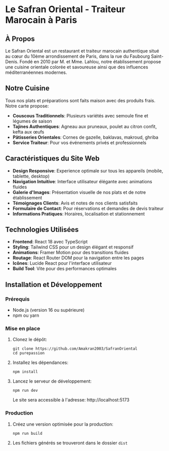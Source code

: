 # Le Safran Oriental - Traiteur Marocain à Paris

## À Propos
Le Safran Oriental est un restaurant et traiteur marocain authentique situé au cœur du 10ème arrondissement de Paris, dans la rue du Faubourg Saint-Denis. Fondé en 2010 par M. et Mme. Lahlou, notre établissement propose une cuisine orientale colorée et savoureuse ainsi que des influences méditerranéennes modernes.

## Notre Cuisine
Tous nos plats et préparations sont faits maison avec des produits frais. Notre carte propose:
- **Couscous Traditionnels**: Plusieurs variétés avec semoule fine et légumes de saison
- **Tajines Authentiques**: Agneau aux pruneaux, poulet au citron confit, kefta aux œufs
- **Pâtisseries Orientales**: Cornes de gazelle, baklavas, makroud, ghriba
- **Service Traiteur**: Pour vos événements privés et professionnels

## Caractéristiques du Site Web
- **Design Responsive**: Experience optimale sur tous les appareils (mobile, tablette, desktop)
- **Navigation Intuitive**: Interface utilisateur élégante avec animations fluides
- **Galerie d'Images**: Présentation visuelle de nos plats et de notre établissement
- **Témoignages Clients**: Avis et notes de nos clients satisfaits
- **Formulaire de Contact**: Pour réservations et demandes de devis traiteur
- **Informations Pratiques**: Horaires, localisation et stationnement

## Technologies Utilisées
- **Frontend**: React 18 avec TypeScript
- **Styling**: Tailwind CSS pour un design élégant et responsif
- **Animations**: Framer Motion pour des transitions fluides
- **Routage**: React Router DOM pour la navigation entre les pages
- **Icônes**: Lucide React pour l'interface utilisateur
- **Build Tool**: Vite pour des performances optimales

## Installation et Développement

### Prérequis
- Node.js (version 16 ou supérieure)
- npm ou yarn

### Mise en place
1. Clonez le dépôt:
   ```
   git clone https://github.com/Amakran2003/SafranOriental
   cd purepassion
   ```

2. Installez les dépendances:
   ```
   npm install
   ```

3. Lancez le serveur de développement:
   ```
   npm run dev
   ```
   Le site sera accessible à l'adresse: http://localhost:5173

### Production
1. Créez une version optimisée pour la production:
   ```
   npm run build
   ```

2. Les fichiers générés se trouveront dans le dossier `dist`



